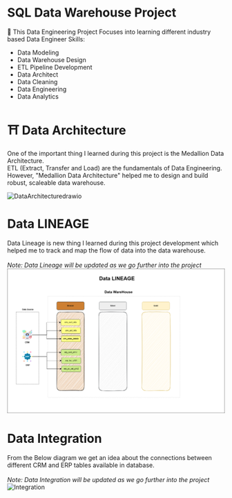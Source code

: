 # SQL Data Warehouse Project
🎯 This Data Engineering Project Focuses into learning different industry based Data Engineer Skills:
- Data Modeling
- Data Warehouse Design
- ETL Pipeline Development
- Data Architect
- Data Cleaning
- Data Engineering
- Data Analytics

# ⛩️ Data Architecture

One of the important thing I learned during this project is the Medallion Data Architecture.<br>
ETL (Extract, Transfer and Load) are the fundamentals of Data Engineering. <br> 
However, "Medallion Data Architecture" helped me to design and build robust, scaleable data warehouse.

![DataArchitecturedrawio](https://github.com/user-attachments/assets/8f124cd0-6690-4455-80d9-8d99634a1dc1)

# Data LINEAGE
Data Lineage is new thing I learned during this project development which helped me to track and map the flow of data into the data warehouse. <br><br>
<i>*Note: Data Lineage will be updated as we go further into the project*</i>
<IMG SRC = "https://raw.githubusercontent.com/KamanHang/sqldatawarehousedataengineeringproject/refs/heads/main/Data%20Lineage.png" />

# Data Integration
From the Below diagram we get an idea about the connections between different CRM and ERP tables available in database. <br><br>
<i>*Note: Data Integration will be updated as we go further into the project*</i>
![Integration](https://github.com/user-attachments/assets/31a25139-f89f-4c44-8ef1-2515c4760ac0)

